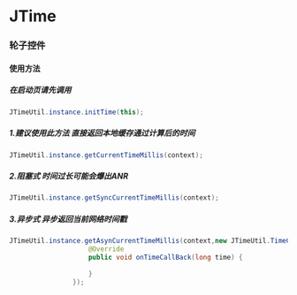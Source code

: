 # JTime
### 轮子控件<br>

#### 使用方法
##### 在启动页请先调用 
```java
JTimeUtil.instance.initTime(this);
```
##### 1.建议使用此方法 直接返回本地缓存通过计算后的时间
```java
JTimeUtil.instance.getCurrentTimeMillis(context);
```
##### 2.阻塞式 时间过长可能会爆出ANR
```java
JTimeUtil.instance.getSyncCurrentTimeMillis(context);
```
##### 3.异步式 异步返回当前网络时间戳
```java
JTimeUtil.instance.getAsynCurrentTimeMillis(context,new JTimeUtil.TimeCallBack(){
                    @Override
                    public void onTimeCallBack(long time) {
                        
                    }
                });
```
